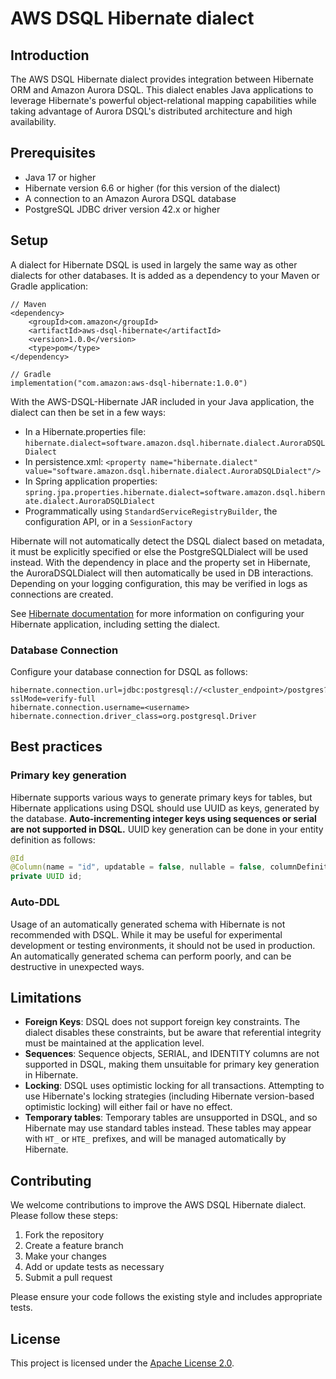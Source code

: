# AWS DSQL Hibernate dialect

## Introduction

The AWS DSQL Hibernate dialect provides integration between Hibernate ORM and Amazon Aurora DSQL. This dialect enables
Java applications to leverage Hibernate's powerful object-relational mapping capabilities while taking advantage of
Aurora DSQL's distributed architecture and high availability.

## Prerequisites

- Java 17 or higher
- Hibernate version 6.6 or higher (for this version of the dialect)
- A connection to an Amazon Aurora DSQL database
- PostgreSQL JDBC driver version 42.x or higher

## Setup

A dialect for Hibernate DSQL is used in largely the same way as other dialects for other databases. It is added
as a dependency to your Maven or Gradle application:

```
// Maven
<dependency>
    <groupId>com.amazon</groupId>
    <artifactId>aws-dsql-hibernate</artifactId>
    <version>1.0.0</version>
    <type>pom</type>
</dependency>

// Gradle
implementation("com.amazon:aws-dsql-hibernate:1.0.0")
```

With the AWS-DSQL-Hibernate JAR included in your Java application, the dialect can then be set in a few ways:
- In a Hibernate.properties file: `hibernate.dialect=software.amazon.dsql.hibernate.dialect.AuroraDSQLDialect`
- In persistence.xml: `<property name="hibernate.dialect" value="software.amazon.dsql.hibernate.dialect.AuroraDSQLDialect"/>`
- In Spring application properties: `spring.jpa.properties.hibernate.dialect=software.amazon.dsql.hibernate.dialect.AuroraDSQLDialect`
- Programmatically using `StandardServiceRegistryBuilder`, the configuration API, or in a `SessionFactory`

Hibernate will not automatically detect the DSQL dialect based on metadata, it must be explicitly specified or else
the PostgreSQLDialect will be used instead. With the dependency in place and the property set in Hibernate,
the AuroraDSQLDialect will then automatically be used in DB interactions. Depending on your logging configuration, this
may be verified in logs as connections are created.

See [Hibernate documentation](https://docs.jboss.org/hibernate/orm/6.6/introduction/html_single/Hibernate_Introduction.html#configuration)
for more information on configuring your Hibernate application, including setting the dialect.

### Database Connection

Configure your database connection for DSQL as follows:

```properties
hibernate.connection.url=jdbc:postgresql://<cluster_endpoint>/postgres?sslMode=verify-full
hibernate.connection.username=<username>
hibernate.connection.driver_class=org.postgresql.Driver
```

## Best practices

### Primary key generation

Hibernate supports various ways to generate primary keys for tables, but Hibernate applications using DSQL should
use UUID as keys, generated by the database. **Auto-incrementing integer keys using sequences or serial are not supported
in DSQL.** UUID key generation can be done in your entity definition as follows:

```java
@Id
@Column(name = "id", updatable = false, nullable = false, columnDefinition = "UUID DEFAULT gen_random_uuid()")
private UUID id;
```

### Auto-DDL

Usage of an automatically generated schema with Hibernate is not recommended with DSQL. While it may be useful
for experimental development or testing environments, it should not be used in production. An automatically generated
schema can perform poorly, and can be destructive in unexpected ways.

## Limitations

- **Foreign Keys**: DSQL does not support foreign key constraints. The dialect disables these constraints, but be aware that referential integrity must be maintained at the application level.
- **Sequences**: Sequence objects, SERIAL, and IDENTITY columns are not supported in DSQL, making them unsuitable for primary key generation in Hibernate.
- **Locking**: DSQL uses optimistic locking for all transactions. Attempting to use Hibernate's locking strategies (including Hibernate version-based optimistic locking) will either fail or have no effect.
- **Temporary tables**: Temporary tables are unsupported in DSQL, and so Hibernate may use standard tables instead. These tables may appear with `HT_` or `HTE_` prefixes, and will be managed automatically by Hibernate.

## Contributing

We welcome contributions to improve the AWS DSQL Hibernate dialect. Please follow these steps:

1. Fork the repository
2. Create a feature branch
3. Make your changes
4. Add or update tests as necessary
5. Submit a pull request

Please ensure your code follows the existing style and includes appropriate tests.

## License

This project is licensed under the [Apache License 2.0](LICENSE).
